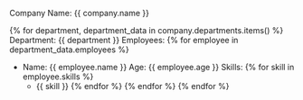 <!-- Template file: template.md -->
Company Name: {{ company.name }}

{% for department, department_data in company.departments.items() %}
Department: {{ department }}
Employees:
{% for employee in department_data.employees %}
- Name: {{ employee.name }}
  Age: {{ employee.age }}
  Skills:
  {% for skill in employee.skills %}
  - {{ skill }}
  {% endfor %}
{% endfor %}
{% endfor %}
